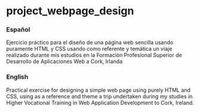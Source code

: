 # project_webpage_design

### Español
Ejercicio práctico para el diseño de una página web sencilla usando puramente HTML y CSS usando como referente y temática un viaje realizado durante mis estudios en la Formación Profesional Superior de Desarrollo de Aplicaciones Web a Cork, Irlanda

### English
Practical exercise for designing a simple web page using purely HTML and CSS, using as a reference and theme a trip undertaken during my studies in Higher Vocational Training in Web Application Development to Cork, Ireland.
